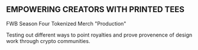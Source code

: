 ## EMPOWERING CREATORS WITH PRINTED TEES

FWB Season Four Tokenized Merch "Production"

Testing out different ways to point royalties and prove provenence of design work through crypto communities.